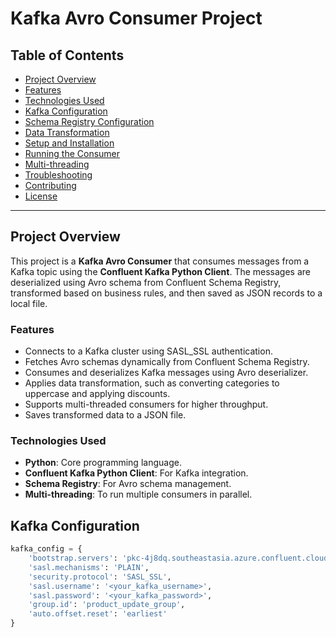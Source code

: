 # Kafka Avro Consumer Project

## Table of Contents
- [Project Overview](#project-overview)
- [Features](#features)
- [Technologies Used](#technologies-used)
- [Kafka Configuration](#kafka-configuration)
- [Schema Registry Configuration](#schema-registry-configuration)
- [Data Transformation](#data-transformation)
- [Setup and Installation](#setup-and-installation)
- [Running the Consumer](#running-the-consumer)
- [Multi-threading](#multi-threading)
- [Troubleshooting](#troubleshooting)
- [Contributing](#contributing)
- [License](#license)

---

## Project Overview
This project is a **Kafka Avro Consumer** that consumes messages from a Kafka topic using the **Confluent Kafka Python Client**. The messages are deserialized using Avro schema from Confluent Schema Registry, transformed based on business rules, and then saved as JSON records to a local file.

### Features
- Connects to a Kafka cluster using SASL_SSL authentication.
- Fetches Avro schemas dynamically from Confluent Schema Registry.
- Consumes and deserializes Kafka messages using Avro deserializer.
- Applies data transformation, such as converting categories to uppercase and applying discounts.
- Supports multi-threaded consumers for higher throughput.
- Saves transformed data to a JSON file.

### Technologies Used
- **Python**: Core programming language.
- **Confluent Kafka Python Client**: For Kafka integration.
- **Schema Registry**: For Avro schema management.
- **Multi-threading**: To run multiple consumers in parallel.

## Kafka Configuration
```python
kafka_config = {
    'bootstrap.servers': 'pkc-4j8dq.southeastasia.azure.confluent.cloud:9092',
    'sasl.mechanisms': 'PLAIN',
    'security.protocol': 'SASL_SSL',
    'sasl.username': '<your_kafka_username>',
    'sasl.password': '<your_kafka_password>',
    'group.id': 'product_update_group',
    'auto.offset.reset': 'earliest'
}
